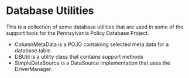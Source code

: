 # Database Utilities

This is a collection of some database utilities that are used in some of the
support tools for the Pennsylvania Policy Database Project.

*   ColumnMetaData is a POJO containing selected meta data for a database table.
*   DBUtil is a utility class that contains support methods
*   SimpleDataSource is a DataSource implementation that uses the DriverManager.


